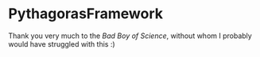 # PythagorasFramework

Thank you very much to the *Bad Boy of Science*, without whom I probably would have struggled with this :)